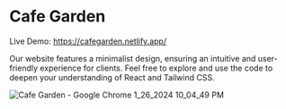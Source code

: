 # Cafe Garden

Live Demo: https://cafegarden.netlify.app/

Our website features a minimalist design, ensuring an intuitive and user-friendly experience for clients. Feel free to explore and use the code to deepen your understanding of React and Tailwind CSS.

![Cafe Garden - Google Chrome 1_26_2024 10_04_49 PM](https://github.com/akmweb/cafe_garden/assets/150655160/71ae36c6-6fa5-4373-add3-a1a00c9839bb)
